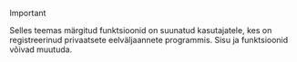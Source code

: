 > [!IMPORTANT]
> Selles teemas märgitud funktsioonid on suunatud kasutajatele, kes on registreerinud privaatsete eelväljaannete programmis. Sisu ja funktsioonid võivad muutuda. 
